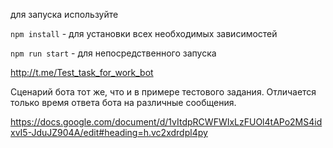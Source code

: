 для запуска используйте

`npm install`  - для установки всех необходимых зависимостей

`npm run start` - для непосредственного запуска

http://t.me/Test_task_for_work_bot  

Сценарий бота тот же, что и в примере тестового задания. Отличается только время ответа бота на различные сообщения.

https://docs.google.com/document/d/1vItdpRCWFWIxLzFUOl4tAPo2MS4idxvI5-JduJZ904A/edit#heading=h.vc2xdrdpl4py

